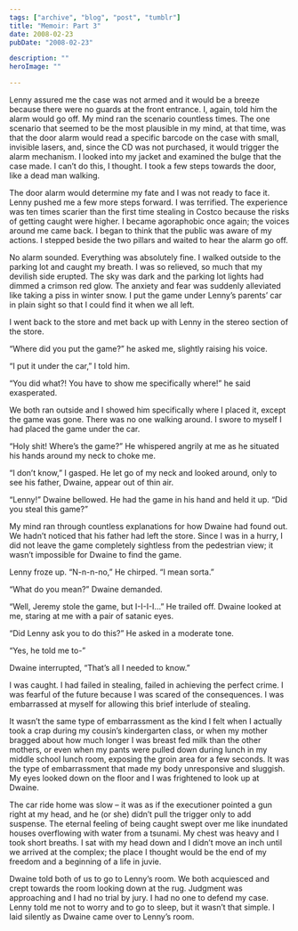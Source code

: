 ```yaml
---
tags: ["archive", "blog", "post", "tumblr"]
title: "Memoir: Part 3"
date: 2008-02-23
pubDate: "2008-02-23"

description: ""
heroImage: ""

---
```


Lenny assured me the case was not armed and it would be a breeze because there were no guards at the front entrance. I, again, told him the alarm would go off. My mind ran the scenario countless times. The one scenario that seemed to be the most plausible in my mind, at that time, was that the door alarm would read a specific barcode on the case with small, invisible lasers, and, since the CD was not purchased, it would trigger the alarm mechanism. I looked into my jacket and examined the bulge that the case made. I can’t do this, I thought. I took a few steps towards the door, like a dead man walking.

The door alarm would determine my fate and I was not ready to face it. Lenny pushed me a few more steps forward. I was terrified. The experience was ten times scarier than the first time stealing in Costco because the risks of getting caught were higher. I became agoraphobic once again; the voices around me came back. I began to think that the public was aware of my actions. I stepped beside the two pillars and waited to hear the alarm go off.

No alarm sounded. Everything was absolutely fine. I walked outside to the parking lot and caught my breath. I was so relieved, so much that my devilish side erupted. The sky was dark and the parking lot lights had dimmed a crimson red glow. The anxiety and fear was suddenly alleviated like taking a piss in winter snow. I put the game under Lenny’s parents’ car in plain sight so that I could find it when we all left.

I went back to the store and met back up with Lenny in the stereo section of the store.

“Where did you put the game?” he asked me, slightly raising his voice.

“I put it under the car,” I told him.

“You did what?! You have to show me specifically where!” he said exasperated.

We both ran outside and I showed him specifically where I placed it, except the game was gone. There was no one walking around. I swore to myself I had placed the game under the car.

“Holy shit! Where’s the game?” He whispered angrily at me as he situated his hands around my neck to choke me.

“I don’t know,” I gasped. He let go of my neck and looked around, only to see his father, Dwaine, appear out of thin air.

“Lenny!” Dwaine bellowed. He had the game in his hand and held it up. “Did you steal this game?”

My mind ran through countless explanations for how Dwaine had found out. We hadn’t noticed that his father had left the store. Since I was in a hurry, I did not leave the game completely sightless from the pedestrian view; it wasn’t impossible for Dwaine to find the game.

Lenny froze up. “N-n-n-no,” He chirped. “I mean sorta.”

“What do you mean?” Dwaine demanded.

“Well, Jeremy stole the game, but I-I-I-I…” He trailed off. Dwaine looked at me, staring at me with a pair of satanic eyes.

“Did Lenny ask you to do this?” He asked in a moderate tone.

“Yes, he told me to-”

Dwaine interrupted, “That’s all I needed to know.”

I was caught. I had failed in stealing, failed in achieving the perfect crime. I was fearful of the future because I was scared of the consequences. I was embarrassed at myself for allowing this brief interlude of stealing.

It wasn’t the same type of embarrassment as the kind I felt when I actually took a crap during my cousin’s kindergarten class, or when my mother bragged about how much longer I was breast fed milk than the other mothers, or even when my pants were pulled down during lunch in my middle school lunch room, exposing the groin area for a few seconds. It was the type of embarrassment that made my body unresponsive and sluggish. My eyes looked down on the floor and I was frightened to look up at Dwaine.

The car ride home was slow – it was as if the executioner pointed a gun right at my head, and he (or she) didn’t pull the trigger only to add suspense. The eternal feeling of being caught swept over me like inundated houses overflowing with water from a tsunami. My chest was heavy and I took short breaths. I sat with my head down and I didn’t move an inch until we arrived at the complex; the place I thought would be the end of my freedom and a beginning of a life in juvie.

Dwaine told both of us to go to Lenny’s room. We both acquiesced and crept towards the room looking down at the rug. Judgment was approaching and I had no trial by jury. I had no one to defend my case. Lenny told me not to worry and to go to sleep, but it wasn’t that simple. I laid silently as Dwaine came over to Lenny’s room.
